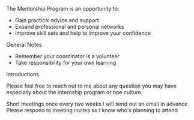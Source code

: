 The Mentorship Program is an opportunity to:
- Gain practical advice and support
- Expand professional and personal networks
- Improve skill sets and help to improve your confidence

General Notes
- Remember your coordinator is a volunteer
- Take responsibility for your own learning

Introductions

Please feel free to reach out to me about any question you may have especially about the internship program or hpe culture.

Short meetings once every two weeks
I will send out an email in advance
Please respond to meeting invites so I know who's planning to attend